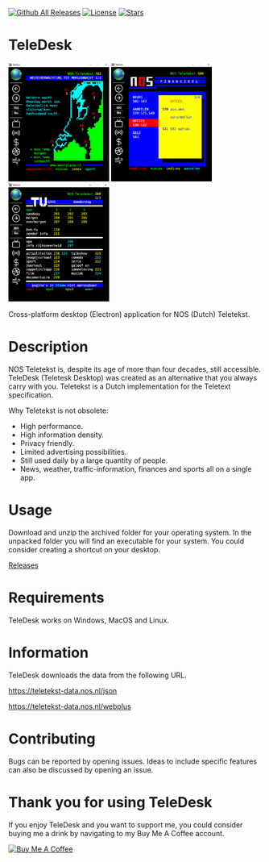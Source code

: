 [![Github All Releases](https://img.shields.io/github/downloads/jetspiking/TeleDesk/total.svg)]()
[![License](https://img.shields.io/github/license/jetspiking/TeleDesk.svg)]()
[![Stars](https://img.shields.io/github/stars/jetspiking/TeleDesk.svg)]()

# TeleDesk
<img src="https://github.com/jetspiking/TeleDesk/blob/main/Images/TeleDeskWeather.png" width="200" height="235"> <img src="https://github.com/jetspiking/TeleDesk/blob/main/Images/TeleDeskFinances.png" width="200" height="235"> <img src="https://github.com/jetspiking/TeleDesk/blob/main/Images/TeleDeskTelevision.png" width="200" height="235">


Cross-platform desktop (Electron) application for NOS (Dutch) Teletekst.

# Description
NOS Teletekst is, despite its age of more than four decades, still accessible. TeleDesk (Teletesk Desktop) was created as an alternative that you always carry with you. Teletekst is a Dutch implementation for the Teletext specification.

Why Teletekst is not obsolete:
- High performance.
- High information density.
- Privacy friendly.
- Limited advertising possibilities.
- Still used daily by a large quantity of people.
- News, weather, traffic-information, finances and sports all on a single app.

# Usage
Download and unzip the archived folder for your operating system. In the unpacked folder you will find an executable for your system. You could consider creating a shortcut on your desktop.

[Releases](https://github.com/jetspiking/TeleDesk/releases)

# Requirements
TeleDesk works on Windows, MacOS and Linux.

# Information
TeleDesk downloads the data from the following URL.

https://teletekst-data.nos.nl/json

https://teletekst-data.nos.nl/webplus

# Contributing
Bugs can be reported by opening issues. Ideas to include specific features can also be discussed by opening an issue. 

# Thank you for using TeleDesk
If you enjoy TeleDesk and you want to support me, you could consider buying me a drink by navigating to my Buy Me A Coffee account.

<a href="https://www.buymeacoffee.com/DustinHendriks" target="_blank"><img src="https://cdn.buymeacoffee.com/buttons/default-orange.png" alt="Buy Me A Coffee" height="41" width="174"></a>




